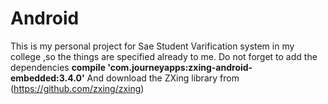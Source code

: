 # Android
This is my personal project for Sae Student Varification system in my college ,so the things are specified already to me.
Do not forget to add the dependencies **compile 'com.journeyapps:zxing-android-embedded:3.4.0'**
And download the ZXing library from (https://github.com/zxing/zxing)
